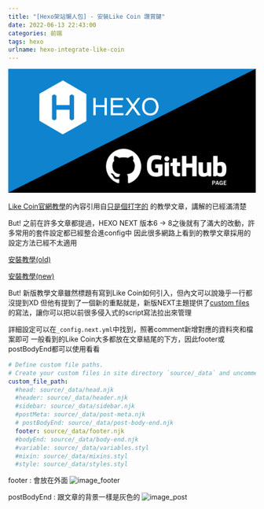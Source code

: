 ```yaml
---
title: "[Hexo架站懶人包] - 安裝Like Coin 讚賞鍵"
date: 2022-06-13 22:43:00
categories: 前端
tags: hexo
urlname: hexo-integrate-like-coin
---
```


![hexo_github](../images/hexo_github.png)

[Like Coin官網教學](<https://docs.like.co/v/zh/user-guide/creator/self-host/hexo-next>)的內容引用自[只是個打字的](https://blog.typeart.cc/) 的教學文章，講解的已經滿清楚

But!
之前在許多文章都提過，HEXO NEXT 版本6 → 8之後就有了滿大的改動，許多常用的套件設定都已經整合進config中
因此很多網路上看到的教學文章採用的設定方法已經不太適用
<!--more-->

[安裝教學(old)](https://blog.typeart.cc/%E5%9C%A8Hexo%20NexT%E5%A2%9E%E5%8A%A0like%20Button/)

[安裝教學(new)](https://blog.typeart.cc/upgrade-nexo-next-6-to-8-and-integrate-adsense-like-button/)

But!
新版教學文章雖然標題有寫到Like Coin如何引入，但內文可以說幾乎一行都沒提到XD
但他有提到了一個新的重點就是，新版NEXT主題提供了[custom files](<https://theme-next.js.org/docs/advanced-settings/custom-files.html>)的寫法，讓你可以把以前很多侵入式的script寫法拉出來管理

詳細設定可以在`_config.next.yml`中找到，照著comment新增對應的資料夾和檔案即可
一般看到的Like Coin大多都放在文章結尾的下方，因此footer或postBodyEnd都可以使用看看

```yml
# Define custom file paths.
# Create your custom files in site directory `source/_data` and uncomment needed files below.
custom_file_path:
  #head: source/_data/head.njk
  #header: source/_data/header.njk
  #sidebar: source/_data/sidebar.njk
  #postMeta: source/_data/post-meta.njk
  # postBodyEnd: source/_data/post-body-end.njk
  footer: source/_data/footer.njk
  #bodyEnd: source/_data/body-end.njk
  #variable: source/_data/variables.styl
  #mixin: source/_data/mixins.styl
  #style: source/_data/styles.styl
```

footer : 會放在外面
![image_footer](image_footer.png)

postBodyEnd : 跟文章的背景一樣是灰色的
![image_post](image_post.png)


